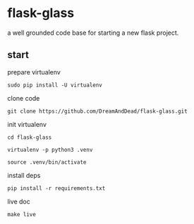 # flask-glass
a well grounded code base for starting a new flask project.

## start

prepare virtualenv

    sudo pip install -U virtualenv

clone code

    git clone https://github.com/DreamAndDead/flask-glass.git

init virtualenv

    cd flask-glass

    virtualenv -p python3 .venv

    source .venv/bin/activate

install deps

    pip install -r requirements.txt

live doc

    make live

